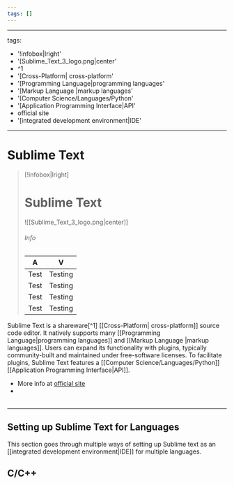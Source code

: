 ```yaml
---
tags: []
---
```


---
tags:
- '!infobox|lright'
- '[Sublime_Text_3_logo.png|center'
- ^1
- '[Cross-Platform| cross-platform'
- '[Programming Language|programming languages'
- '[Markup Language |markup languages'
- '[Computer Science/Languages/Python'
- '[Application Programming Interface|API'
- official site
- '[integrated development environment|IDE'
---

# Sublime Text

> [!infobox|lright]
> # Sublime Text
> ![[Sublime_Text_3_logo.png|center]]
> ###### Info
> | A | V |
> | --- | --- |
> | Test | Testing |
> | Test | Testing |
> | Test | Testing |
> | Test | Testing |

Sublime Text is a shareware[^1] [[Cross-Platform| cross-platform]] source code editor. It natively supports many [[Programming Language|programming languages]] and [[Markup Language |markup languages]]. Users can expand its functionality with plugins, typically community-built and maintained under free-software licenses. To facilitate plugins, Sublime Text features a [[Computer Science/Languages/Python]] [[Application Programming Interface|API]].

- More info at [official site](https://www.sublimetext.com/)
- 
> | | |
> |---|---|



---

## Setting up Sublime Text for Languages
This section goes through multiple ways of setting up Sublime text as an [[integrated development environment|IDE]] for multiple languages.


## C/C++





